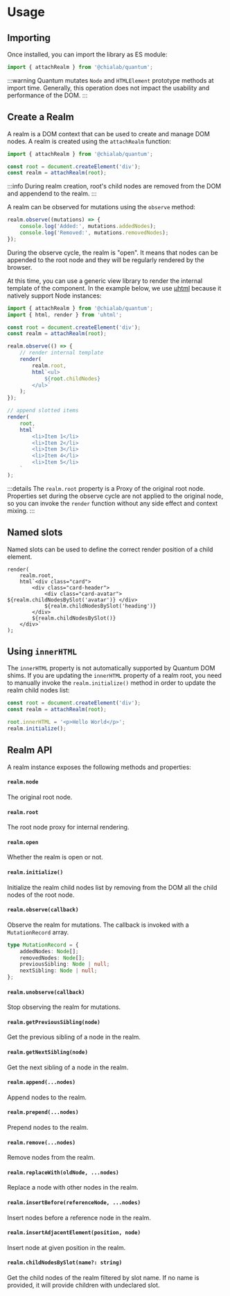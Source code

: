 # Usage

## Importing

Once installed, you can import the library as ES module:

```js
import { attachRealm } from '@chialab/quantum';
```

:::warning
Quantum mutates `Node` and `HTMLElement` prototype methods at import time. Generally, this operation does not impact the usability and performance of the DOM.
:::

## Create a Realm

A realm is a DOM context that can be used to create and manage DOM nodes. A realm is created using the `attachRealm` function:

```js
import { attachRealm } from '@chialab/quantum';

const root = document.createElement('div');
const realm = attachRealm(root);
```

:::info
During realm creation, root's child nodes are removed from the DOM and appendend to the realm.
:::

A realm can be observed for mutations using the `observe` method:

```js
realm.observe((mutations) => {
    console.log('Added:', mutations.addedNodes);
    console.log('Removed:', mutations.removedNodes);
});
```

During the observe cycle, the realm is "open". It means that nodes can be appended to the root node and they will be regularly rendered by the browser.

At this time, you can use a generic view library to render the internal template of the component. In the example below, we use [µhtml](https://github.com/WebReflection/uhtml) because it natively support Node instances:

```js
import { attachRealm } from '@chialab/quantum';
import { html, render } from 'uhtml';

const root = document.createElement('div');
const realm = attachRealm(root);

realm.observe(() => {
    // render internal template
    render(
        realm.root,
        html`<ul>
            ${root.childNodes}
        </ul>`
    );
});

// append slotted items
render(
    root,
    html`
        <li>Item 1</li>
        <li>Item 2</li>
        <li>Item 3</li>
        <li>Item 4</li>
        <li>Item 5</li>
    `
);
```

:::details
The `realm.root` property is a Proxy of the original root node. Properties set during the observe cycle are not applied to the original node, so you can invoke the `render` function without any side effect and context mixing.
:::

## Named slots

Named slots can be used to define the correct render position of a child element.

```tsx
render(
    realm.root,
    html`<div class="card">
        <div class="card-header">
            <div class="card-avatar"> ${realm.childNodesBySlot('avatar')} </div>
            ${realm.childNodesBySlot('heading')}
        </div>
        ${realm.childNodesBySlot()}
    </div>`
);
```

## Using `innerHTML`

The `innerHTML` property is not automatically supported by Quantum DOM shims. If you are updating the `innerHTML` property of a realm root, you need to manually invoke the `realm.initialize()` method in order to update the realm child nodes list:

```js
const root = document.createElement('div');
const realm = attachRealm(root);

root.innerHTML = '<p>Hello World</p>';
realm.initialize();
```

## Realm API

A realm instance exposes the following methods and properties:

#### `realm.node`

The original root node.

#### `realm.root`

The root node proxy for internal rendering.

#### `realm.open`

Whether the realm is open or not.

#### `realm.initialize()`

Initialize the realm child nodes list by removing from the DOM all the child nodes of the root node.

#### `realm.observe(callback)`

Observe the realm for mutations. The callback is invoked with a `MutationRecord` array.

```ts
type MutationRecord = {
    addedNodes: Node[];
    removedNodes: Node[];
    previousSibling: Node | null;
    nextSibling: Node | null;
};
```

#### `realm.unobserve(callback)`

Stop observing the realm for mutations.

#### `realm.getPreviousSibling(node)`

Get the previous sibling of a node in the realm.

#### `realm.getNextSibling(node)`

Get the next sibling of a node in the realm.

#### `realm.append(...nodes)`

Append nodes to the realm.

#### `realm.prepend(...nodes)`

Prepend nodes to the realm.

#### `realm.remove(...nodes)`

Remove nodes from the realm.

#### `realm.replaceWith(oldNode, ...nodes)`

Replace a node with other nodes in the realm.

#### `realm.insertBefore(referenceNode, ...nodes)`

Insert nodes before a reference node in the realm.

#### `realm.insertAdjacentElement(position, node)`

Insert node at given position in the realm.

#### `realm.childNodesBySlot(name?: string)`

Get the child nodes of the realm filtered by slot name. If no name is provided, it will provide children with undeclared slot.
